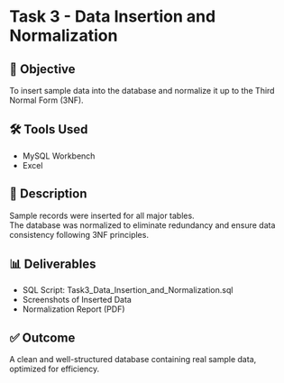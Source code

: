 # Task 3 - Data Insertion and Normalization

## 🎯 Objective
To insert sample data into the database and normalize it up to the Third Normal Form (3NF).

## 🛠️ Tools Used
- MySQL Workbench
- Excel

## 📘 Description
Sample records were inserted for all major tables.  
The database was normalized to eliminate redundancy and ensure data consistency following 3NF principles.

## 📊 Deliverables
- SQL Script: Task3_Data_Insertion_and_Normalization.sql
- Screenshots of Inserted Data
- Normalization Report (PDF)

## ✅ Outcome
A clean and well-structured database containing real sample data, optimized for efficiency.
